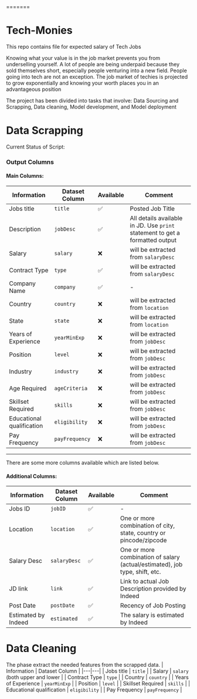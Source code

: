 =======
# Tech-Monies

This repo contains file for expected salary of Tech Jobs


 Knowing what your value is in the job market prevents you from underselling yourself. A lot of people are being underpaid because they sold themselves short, especially people venturing into a new field. People going into tech are not an exception. The job market of techies is projected to grow exponentially and knowing your worth places you in an advantageous position

The project has been divided into tasks that involve:
Data Sourcing and Scrapping,
Data cleaning,
Model development, and 
Model deployment
    
   

# Data Scrapping

Current Status of Script:

### Output Columns
#### Main Columns:

| Information | Dataset Column | Available | Comment |
|---|---|---|---|
| Jobs title | `title` | ✅ | Posted Job Title |
| Description | `jobDesc` | ✅ | All details available in JD. Use `print` statement to get a formatted output |
| Salary | `salary` | ❌ | will be extracted from `salaryDesc` |
| Contract Type | `type` | ✅ | will be extracted from `salaryDesc` |
| Company Name | `company` | ✅ | - |
| Country | `country` | ❌ | will be extracted from `location` |
| State | `state` | ❌ | will be extracted from `location` |
| Years of Experience | `yearMinExp` | ❌ | will be extracted from `jobDesc` |
| Position | `level` | ❌ | will be extracted from `jobDesc` |
| Industry | `industry` | ❌ | will be extracted from `jobDesc` |
| Age Required | `ageCriteria` | ❌ | will be extracted from `jobDesc` |
| Skillset Required | `skills` | ❌ | will be extracted from `jobDesc` |
| Educational qualification | `eligibility` | ❌ | will be extracted from `jobDesc` | 
| Pay Frequency | `payFrequency` | ❌ | will be extracted from `jobDesc` |

---

There are some more columns available which are listed below.

#### Additional Columns:

| Information | Dataset Column | Available | Comment |
|---|---|---|---|
| Jobs ID | `jobID` | ✅ | - |
| Location | `location` | ✅ | One or more combination of city, state, country or pincode/zipcode |
| Salary Desc | `salaryDesc` | ✅ | One or more combination of salary (actual/estimated), job type, shift, etc. |
| JD link | `link` | ✅ | Link to actual Job Description provided by Indeed |
| Post Date | `postDate` | ✅ | Recency of Job Posting |
| Estimated by Indeed | `estimated` | ✅ | The salary is estimated by Indeed |

# Data Cleaning

The phase extract the needed features from the scrapped data.
| Information | Dataset Column |
|---|---|
| Jobs title | `title` |
| Salary | `salary` (both upper and lower |
| Contract Type | `type` |
| Country | `country` |
| Years of Experience | `yearMinExp` |
| Position | `level` |
| Skillset Required | `skills` |
| Educational qualification | `eligibility` |
| Pay Frequency | `payFrequency` |
